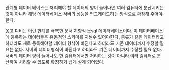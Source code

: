 관계형 데이터 베이스는 처리해야 할 데이터의 양이 늘어나면 여러 컴퓨터에 분산시키는 것이 아니라 해당 데이터베이스 서버의 성능을 업그레이드하는 방식으로 확장해 주어야 한다.

몽고 디비는 이런 한계를 극복한 문서 지향적 노sql 데이터베이스이다. 이 데이터베이스에 등록하는 데이터들은 유동적인 스키마를 지닐수 있어야한다. 종류가 같은 데이터라고 하더라도 새로 등록해야할 데이터 형식이 바뀐다고 하더라도 기존 데이터까지 수정할 필요는 없다. 서버의 데이터형식이 바뀐다고 하더라도 기존 데이터까지 수정할 필요 없다. 서버의 데이터 양이 늘어나도 한 컴퓨터에서만 처리하는 것이 아니라 여러 컴퓨터로 분산하여 처리할 수 있도록 확장하기 쉽게 설계 되어있다.

